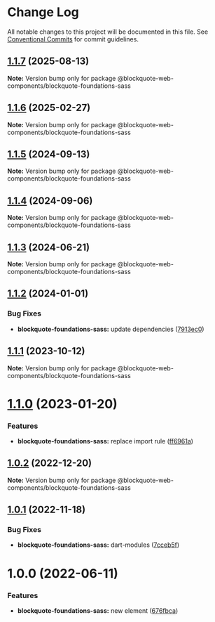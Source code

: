 # Change Log

All notable changes to this project will be documented in this file.
See [Conventional Commits](https://conventionalcommits.org) for commit guidelines.

## [1.1.7](https://github.com/oscarmarina/blockquote-web-components/compare/@blockquote-web-components/blockquote-foundations-sass@1.1.6...@blockquote-web-components/blockquote-foundations-sass@1.1.7) (2025-08-13)

**Note:** Version bump only for package @blockquote-web-components/blockquote-foundations-sass





## [1.1.6](https://github.com/oscarmarina/blockquote-web-components/compare/@blockquote-web-components/blockquote-foundations-sass@1.1.5...@blockquote-web-components/blockquote-foundations-sass@1.1.6) (2025-02-27)

**Note:** Version bump only for package @blockquote-web-components/blockquote-foundations-sass





## [1.1.5](https://github.com/oscarmarina/blockquote-web-components/compare/@blockquote-web-components/blockquote-foundations-sass@1.1.4...@blockquote-web-components/blockquote-foundations-sass@1.1.5) (2024-09-13)

**Note:** Version bump only for package @blockquote-web-components/blockquote-foundations-sass





## [1.1.4](https://github.com/oscarmarina/blockquote-web-components/compare/@blockquote-web-components/blockquote-foundations-sass@1.1.3...@blockquote-web-components/blockquote-foundations-sass@1.1.4) (2024-09-06)

**Note:** Version bump only for package @blockquote-web-components/blockquote-foundations-sass





## [1.1.3](https://github.com/oscarmarina/blockquote-web-components/compare/@blockquote-web-components/blockquote-foundations-sass@1.1.2...@blockquote-web-components/blockquote-foundations-sass@1.1.3) (2024-06-21)

**Note:** Version bump only for package @blockquote-web-components/blockquote-foundations-sass





## [1.1.2](https://github.com/oscarmarina/blockquote-web-components/compare/@blockquote-web-components/blockquote-foundations-sass@1.1.1...@blockquote-web-components/blockquote-foundations-sass@1.1.2) (2024-01-01)

### Bug Fixes

- **blockquote-foundations-sass:** update dependencies ([7913ec0](https://github.com/oscarmarina/blockquote-web-components/commit/7913ec03d2f177237bfb5cbc5077fb1e2fd98ce3))

## [1.1.1](https://github.com/oscarmarina/blockquote-web-components/compare/@blockquote-web-components/blockquote-foundations-sass@1.1.0...@blockquote-web-components/blockquote-foundations-sass@1.1.1) (2023-10-12)

**Note:** Version bump only for package @blockquote-web-components/blockquote-foundations-sass

# [1.1.0](https://github.com/oscarmarina/blockquote-web-components/compare/@blockquote-web-components/blockquote-foundations-sass@1.0.2...@blockquote-web-components/blockquote-foundations-sass@1.1.0) (2023-01-20)

### Features

- **blockquote-foundations-sass:** replace import rule ([ff6961a](https://github.com/oscarmarina/blockquote-web-components/commit/ff6961a77f5caa5877abbdb97be77227e0819aef))

## [1.0.2](https://github.com/oscarmarina/blockquote-web-components/compare/@blockquote-web-components/blockquote-foundations-sass@1.0.1...@blockquote-web-components/blockquote-foundations-sass@1.0.2) (2022-12-20)

**Note:** Version bump only for package @blockquote-web-components/blockquote-foundations-sass

## [1.0.1](https://github.com/oscarmarina/blockquote-web-components/compare/@blockquote-web-components/blockquote-foundations-sass@1.0.0...@blockquote-web-components/blockquote-foundations-sass@1.0.1) (2022-11-18)

### Bug Fixes

- **blockquote-foundations-sass:** dart-modules ([7cceb5f](https://github.com/oscarmarina/blockquote-web-components/commit/7cceb5f698136c21c6e439af3a6ca256f5ff18a4))

# 1.0.0 (2022-06-11)

### Features

- **blockquote-foundations-sass:** new element ([676fbca](https://github.com/oscarmarina/blockquote-web-components/commit/676fbca66a1e3acd4ab3bc04224b56e7c2aa807b))
